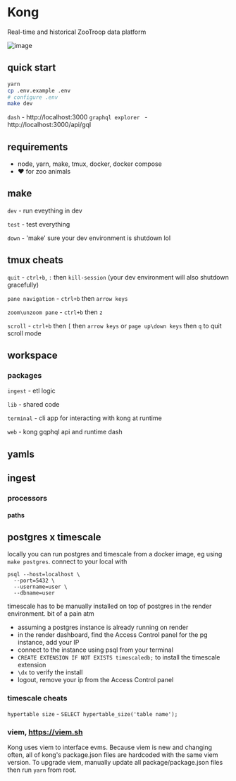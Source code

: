 # Kong
Real-time and historical ZooTroop data platform

![image](https://github.com/murderteeth/kong/assets/89237203/97d8d49e-87b7-4d0a-8ab8-7ed0884bb99c)


## quick start
```bash
yarn
cp .env.example .env
# configure .env
make dev
```
`dash` - http://localhost:3000
`graphql explorer ` - http://localhost:3000/api/gql

## requirements
- node, yarn, make, tmux, docker, docker compose
- ♥ for zoo animals


## make
`dev` - run eveything in dev

`test` - test everything

`down` - 'make' sure your dev environment is shutdown lol


## tmux cheats
`quit` - `ctrl+b`, `:` then `kill-session` (your dev environment will also shutdown gracefully)

`pane navigation` - `ctrl+b` then `arrow keys`

`zoom\unzoom pane` - `ctrl+b` then `z`

`scroll` - `ctrl+b` then `[` then `arrow keys` or `page up\down keys` then `q` to quit scroll mode


## workspace
### packages
`ingest` - etl logic

`lib` - shared code

`terminal` - cli app for interacting with kong at runtime

`web` - kong gqphql api and runtime dash

## yamls
## ingest
### processors
#### paths

## postgres x timescale
locally you can run postgres and timescale from a docker image, eg using `make postgres`. connect to your local with
```
psql --host=localhost \
  --port=5432 \
  --username=user \
  --dbname=user
```

timescale has to be manually installed on top of postgres in the render environment. bit of a pain atm
- assuming a postgres instance is already running on render
- in the render dashboard, find the Access Control panel for the pg instance, add your IP
- connect to the instance using psql from your terminal
- `CREATE EXTENSION IF NOT EXISTS timescaledb;` to install the timescale extension
- `\dx` to verify the install
- logout, remove your ip from the Access Control panel


### timescale cheats
`hypertable size` - `SELECT hypertable_size('table name');`


### viem, https://viem.sh
Kong uses viem to interface evms. Because viem is new and changing often, all of kong's package.json files are hardcoded with the same viem version. To upgrade viem, manually update all package/package.json files then run `yarn` from root.

